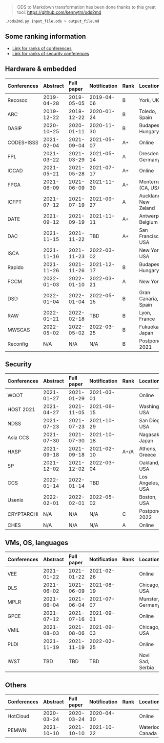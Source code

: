 > ODS to Markdown transformation has been done thanks to this great tool: https://github.com/kennytm/ods2md

```bash
./ods2md.py input_file.ods > output_file.md
```

## Some ranking information

- [Link for ranks of conferences](https://people.rennes.inria.fr/Olivier.Sentieys/?p=276)
- [Link for ranks of security conferences](http://faculty.cs.tamu.edu/guofei/sec_conf_stat.htm)

## Hardware & embedded

| Conferences | Abstract   | Full paper | Notification | Rank | Location             | Link                                                   |
|:------------|:-----------|:-----------|:-------------|:-----|:---------------------|:-------------------------------------------------------|
| Recosoc     | 2019-04-28 | 2019-05-05 | 2019-04-06   | B    | York, UK             | https://www.recosoc.org                                |
| ARC         | 2019-12-22 | 2019-12-22 | 2020-01-24   | B    | Toledo, Spain        | http://www.arc-symposium.org                           |
| DASIP       | 2020-10-25 | 2020-01-11 | 2020-11-30   | B    | Budapest, Hungary    | https://dasip-conference.org                           |
| CODES+ISSS  | 2021-02-04 | 2021-09-04 | 2021-05-07   | A+   | Online               | https://esweek.org/cases/                              |
| FPL         | 2021-03-22 | 2021-03-29 | 2021-05-14   | A    | Dresden, Germany     | https://cfaed.tu-dresden.de/fpl2021/welcome-to-fpl2021 |
| ICCAD       | 2021-05-21 | 2021-05-28 | 2021-07-17   | A+   | Online               | https://iccad.com                                      |
| FPGA        | 2021-06-09 | 2021-06-09 | 2021-11-30   | A+   | Monterrey (CA, USA)  | http://www.isfpga.org                                  |
| ICFPT       | 2021-07-12 | 2021-07-19 | 2021-09-27   | A    | Auckland, New Zeland | http://www.icfpt.org                                   |
| DATE        | 2021-09-12 | 2021-09-19 | 2021-11-11   | A+   | Antwerp, Belgium     | http://date-conference.com                             |
| DAC         | 2021-11-15 | 2021-11-22 | TBD          | A+   | San Francisco, USA   | http://www.dac.com                                     |
| ISCA        | 2021-11-16 | 2021-11-23 | 2022-03-02   |      | New York, USA        | https://iscaconf.org/isca2022                          |
| Rapido      | 2021-11-26 | 2021-11-26 | 2021-12-17   | B    | Budapest, Hungary    | https://rapidoworkshop.github.io/2022/cfp.html         |
| FCCM        | 2022-01-03 | 2022-01-10 | 2022-03-21   | A    | New York             | http://fccm.org                                        |
| DSD         | 2022-01-04 | 2022-01-04 | 2022-05-15   | B    | Gran Canaria, Spain  | https://dsd-seaa2022.iuma.ulpgc.es                     |
| RAW         | 2022-01-21 | 2022-02-18 | TBD          | B    | Lyon, France         | http://raw.necst.it                                    |
| MWSCAS      | 2022-05-02 | 2022-05-02 | 2022-03-25   | B    | Fukuoka, Japan       | https://mwscas2022.org                                 |
| Reconfig    | N/A        | N/A        | N/A          | B    | Postponed 2021       | http://www.reconfig.org                                |
## Security
| Conferences | Abstract   | Full paper | Notification | Rank | Location         | Link                                                    |
|:------------|:-----------|:-----------|:-------------|:-----|:-----------------|:--------------------------------------------------------|
| WOOT        | 2021-01-27 | 2021-01-29 | 2021-03-01   |      | Online           | https://www.ieee-security.org/TC/SP2021/SPW2021/WOOT21  |
| HOST 2021   | 2021-04-27 | 2021-11-05 | 2021-06-15   |      | Washington, USA  | http://www.hostsymposium.org/call-for-paper.php         |
| NDSS        | 2021-07-23 | 2021-07-23 | 2021-10-29   |      | San Diego, USA   | https://www.ndss-symposium.org/ndss2022/call-for-papers |
| Asia CCS    | 2021-07-30 | 2021-07-30 | 2021-10-18   |      | Nagasaki, Japan  | https://asiaccs2022.conferenceservice.jp/               |
| HASP        | 2021-09-18 | 2021-09-18 | 2021-02-10   | A+/A | Athens, Greece   | https://haspworkshop.org/2021/index.html                |
| SP          | 2021-12-02 | 2021-12-02 | 2022-03-04   |      | Oakland, USA     | https://www.ieee-security.org/TC/SP2022/                |
| CCS         | 2022-01-14 | 2022-01-14 | TBD          |      | Los Angeles, USA | https://www.sigsac.org/ccs/CCS2022                      |
| Usenix      | 2022-02-01 | 2022-02-01 | 2022-05-02   |      | Boston, USA      | https://www.usenix.org/conference/usenixsecurity22      |
| CRYPTARCHI  | N/A        | N/A        | N/A          | C    | Postponed 2022   | https://labh-curien.univ-st-etienne.fr/cryptarchi       |
| CHES        | N/A        | N/A        | N/A          | A    | Online           | https://ches.iacr.org                                   |
## VMs, OS, languages
| Conferences | Abstract   | Full paper | Notification | Rank | Location         | Link                                                 |
|:------------|:-----------|:-----------|:-------------|:-----|:-----------------|:-----------------------------------------------------|
| VEE         | 2021-01-22 | 2021-01-22 | 2021-02-26   |      | Online           | https://conf.researchr.org/home/vee-2021             |
| DLS         | 2021-06-02 | 2021-06-09 | 2021-08-19   |      | Chicago, USA     | https://dynamic-languages-symposium.org/index.html   |
| MPLR        | 2021-06-04 | 2021-06-04 | 2021-07-07   |      | Munster, Germany | https://wwuindico.uni-muenster.de/event/449/         |
| GPCE        | 2021-07-12 | 2021-07-16 | 2021-09-01   |      | Online           | https://conf.researchr.org/home/gpce-2021            |
| VMIL        | 2021-08-03 | 2021-08-06 | 2021-09-03   |      | Chicago, USA     | https://2021.splashcon.org/home/vmil-2021            |
| PLDI        | 2021-11-19 | 2021-11-19 | 2022-02-25   |      | Online           | https://pldi22.sigplan.org/                          |
| IWST        | TBD        | TBD        | TBD          |      | Novi Sad, Serbia | https://esug.github.io/2022-Conference/conf2022.html |
## Others
| Conferences | Abstract   | Full paper | Notification | Rank | Location         | Link                                         |
|:------------|:-----------|:-----------|:-------------|:-----|:-----------------|:---------------------------------------------|
| HotCloud    | 2020-03-24 | 2020-03-24 | 2020-04-30   |      | Online           | https://www.usenix.org/conference/hotcloud20 |
| PEMWN       | 2021-10-10 | 2021-10-10 | 2021-10-22   |      | Waterloo, Canada | https://sites.google.com/view/pemwn2021      |
